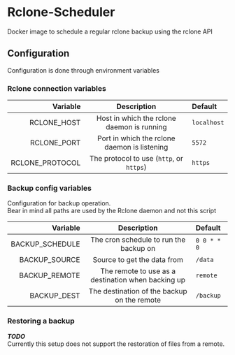 # Rclone-Scheduler
Docker image to schedule a regular rclone backup using the rclone API

## Configuration
Configuration is done through environment variables

### Rclone connection variables
| Variable        | Description                                  | Default     |
|----------------:|:--------------------------------------------:|:------------|
| RCLONE_HOST     | Host in which the rclone daemon is running   | `localhost` |
| RCLONE_PORT     | Port in which the rclone daemon is listening | `5572`      |
| RCLONE_PROTOCOL | The protocol to use (`http`, or `https`)     | `https`     |

### Backup config variables
Configuration for backup operation.\
Bear in mind all paths are used by the Rclone daemon and not this script

| Variable        | Description                                        | Default     |
|----------------:|:--------------------------------------------------:|:------------|
| BACKUP_SCHEDULE | The cron schedule to run the backup on             | `0 0 * * 0` |
| BACKUP_SOURCE   | Source to get the data from                        | `/data`     |
| BACKUP_REMOTE   | The remote to use as a destination when backing up | `remote`    |
| BACKUP_DEST     | The destination of the backup on the remote        | `/backup`   |

### Restoring a backup
***TODO***\
Currently this setup does not support the restoration of files from a remote.